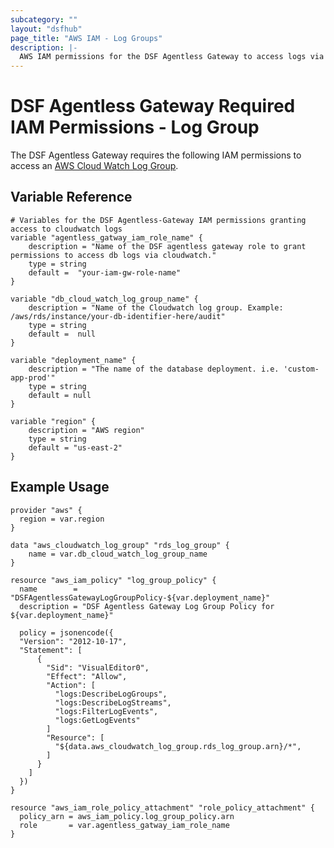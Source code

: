 ```yaml
---
subcategory: ""
layout: "dsfhub"
page_title: "AWS IAM - Log Groups"
description: |-
  AWS IAM permissions for the DSF Agentless Gateway to access logs via Cloud Watch Log Groups.
---
```


# DSF Agentless Gateway Required IAM Permissions - Log Group

The DSF Agentless Gateway requires the following IAM permissions to access an [AWS Cloud Watch Log Group](https://docs.aws.amazon.com/AmazonCloudWatch/latest/logs/Working-with-log-groups-and-streams.html).

## Variable Reference

```
# Variables for the DSF Agentless-Gateway IAM permissions granting access to cloudwatch logs
variable "agentless_gatway_iam_role_name" {
	description = "Name of the DSF agentless gateway role to grant permissions to access db logs via cloudwatch."
	type = string
	default =  "your-iam-gw-role-name"
}

variable "db_cloud_watch_log_group_name" {
	description = "Name of the Cloudwatch log group. Example: /aws/rds/instance/your-db-identifier-here/audit"
	type = string
	default =  null
}

variable "deployment_name" {
	description = "The name of the database deployment. i.e. 'custom-app-prod'"
	type = string
	default = null
}

variable "region" {
	description = "AWS region"
	type = string
	default = "us-east-2"
}
```

## Example Usage

```
provider "aws" {
  region = var.region
}

data "aws_cloudwatch_log_group" "rds_log_group" {
    name = var.db_cloud_watch_log_group_name
}

resource "aws_iam_policy" "log_group_policy" {
  name        = "DSFAgentlessGatewayLogGroupPolicy-${var.deployment_name}"
  description = "DSF Agentless Gateway Log Group Policy for ${var.deployment_name}"

  policy = jsonencode({
  "Version": "2012-10-17",
  "Statement": [
      {
        "Sid": "VisualEditor0",
        "Effect": "Allow",
        "Action": [
          "logs:DescribeLogGroups",
          "logs:DescribeLogStreams",
          "logs:FilterLogEvents",
          "logs:GetLogEvents"
        ]
        "Resource": [
          "${data.aws_cloudwatch_log_group.rds_log_group.arn}/*",
        ]
      }
    ]
  })
}

resource "aws_iam_role_policy_attachment" "role_policy_attachment" {
  policy_arn = aws_iam_policy.log_group_policy.arn
  role       = var.agentless_gatway_iam_role_name
}
```